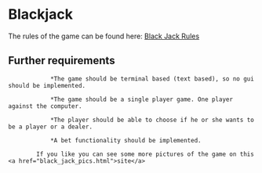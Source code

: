 # Blackjack
The rules of the game can be found here: <a href="https://en.wikipedia.org/wiki/Blackjack">Black Jack Rules</a>
## Further requirements

                *The game should be terminal based (text based), so no gui should be implemented.

                *The game should be a single player game. One player against the computer.

                *The player should be able to choose if he or she wants to be a player or a dealer.

                *A bet functionality should be implemented.

            If you like you can see some more pictures of the game on this <a href="black_jack_pics.html">site</a>
